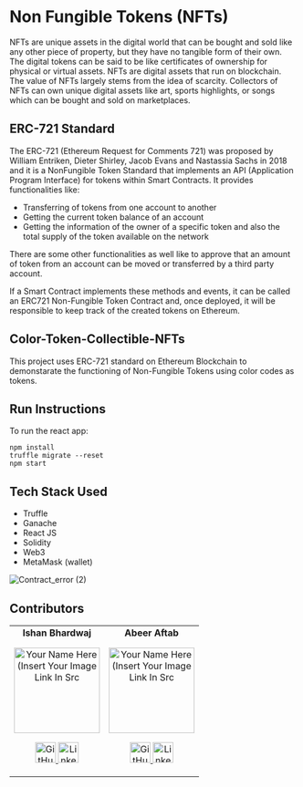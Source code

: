 # Non Fungible Tokens (NFTs)

NFTs are unique assets in the digital world that can be bought and sold like any other piece of property, but they have no tangible form of their own. 
The digital tokens can be said to be like certificates of ownership for physical or virtual assets. NFTs are digital assets that run on blockchain. 
The value of NFTs largely stems from the idea of scarcity. Collectors of NFTs can own unique digital assets like art, sports highlights, or songs 
which can be bought and sold on marketplaces.

## ERC-721 Standard
The ERC-721 (Ethereum Request for Comments 721) was proposed by William
Entriken, Dieter Shirley, Jacob Evans and Nastassia Sachs in 2018 and it is a NonFungible Token Standard that implements an API (Application Program Interface)
for tokens within Smart Contracts.
It provides functionalities like:
- Transferring of tokens from one account to another
- Getting the current token balance of an account
- Getting the information of the owner of a specific token and also the total
supply of the token available on the network

There are some other functionalities as well like to approve that an amount of
token from an account can be moved or transferred by a third party account.

If a Smart Contract implements these methods and events, it can be called an ERC721 Non-Fungible Token Contract and, once deployed, it will be responsible to keep
track of the created tokens on Ethereum.

## Color-Token-Collectible-NFTs
This project uses ERC-721 standard on Ethereum Blockchain to demonstarate the functioning of Non-Fungible Tokens using color codes as tokens.

## Run Instructions

To run the react app: 

```
npm install
truffle migrate --reset
npm start
```

## Tech Stack Used

- Truffle
-	Ganache
-	React JS
-	Solidity   
-	Web3
- MetaMask (wallet) 

![Contract_error (2)](https://user-images.githubusercontent.com/54543768/120377272-8c0b4380-c33a-11eb-9e72-971f775e10fd.png)

## Contributors

<table>
	<tr align="center">
    <td>
      <b>Ishan Bhardwaj</b>
		<p align="center">
			<img src = "https://avatars.githubusercontent.com/u/59660334?v=4" width="150" height="150" alt="Your Name Here (Insert Your Image Link In Src">
		</p>
			<p align="center">
				<a href = "https://github.com/IB-14">
					<img src = "http://www.iconninja.com/files/241/825/211/round-collaboration-social-github-code-circle-network-icon.svg" width="36" height = "36" alt="GitHub"/>
				</a>
				<a href = "hhttps://www.linkedin.com/in/ishan-bhardwaj-b080b21a1/">
					<img src = "http://www.iconninja.com/files/863/607/751/network-linkedin-social-connection-circular-circle-media-icon.svg" width="36" height="36" alt="LinkedIn"/>
				</a>
			</p>
		</td>
		<td>
      <b>Abeer Aftab</b>
		<p align="center">
			<img src = "https://avatars.githubusercontent.com/u/54543768?v=4" width="150" height="150" alt="Your Name Here (Insert Your Image Link In Src">
		</p>
			<p align="center">
				<a href = "https://github.com/abeeraftab123">
					<img src = "http://www.iconninja.com/files/241/825/211/round-collaboration-social-github-code-circle-network-icon.svg" width="36" height = "36" alt="GitHub"/>
				</a>
				<a href = "https://www.linkedin.com/in/abeer-aftab-00274719a/">
					<img src = "http://www.iconninja.com/files/863/607/751/network-linkedin-social-connection-circular-circle-media-icon.svg" width="36" height="36" alt="LinkedIn"/>
				</a>
			</p>
		</td>
 
</table>


